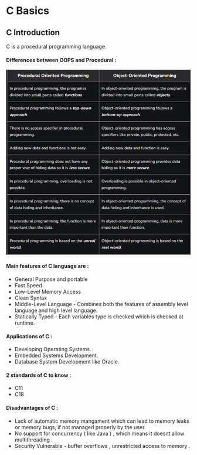 # C Basics

## C Introduction

C is a procedural programming language.

#### Differences between OOPS and Procedural :

![Table1.1](table1.png)

#### Main features of C language are :

+ General Purpose and portable 
+ Fast Speed
+ Low-Level Memory Access
+ Clean Syntax
+ Middle-Level Language - Combines both the features of assembly level language and high level language. 
+ Statically Typed - Each variables type is checked which is checked at runtime.

#### Applications of C :
+ Developing Operating Systems.
+ Embedded Systems Development.
+ Database System Development like Oracle. 

#### 2 standards of C to know : 
+ C11
+ C18

#### Disadvantages of C :
+ Lack of automatic memory mangament which can lead to memory leaks or memory bugs, if not managed properly by the user. 
+ No support for concurrency ( like Java ) , which means it doesnt allow multithreading .
+ Security Vulnerable - buffer overflows , unrestricted access to memory .